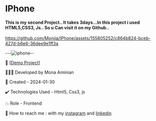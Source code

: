 # IPhone
**This is my second Project.. It takes 3days...In this project i used HTML5,CSS3, Js.. So u Can visit it on my Github..**
<br></br>
https://github.com/Moniia/IPhone/assets/155805252/c864b824-bceb-427d-b6e6-36dee9e1ff3a

 ---![iphone](https://github.com/Moniia/IPhone/assets/155805252/bbb54457-3aab-4c69-ac56-b9635b8bb975)--


🔗 [[Demo Project](https://moniia.github.io/IPhone/)]

👩🏻‍💻 Developed by Mona Aminian

📆 Created - 2024-01-30

✔️ Technologies Used - Html5, Css3, js

💥 Role - Frontend

📲 How to reach me : with my [instagram](https://www.instagram.com/mona.aminian.web) and [linkedin](https://www.linkedin.com/in/mona-aminian-119427169)
